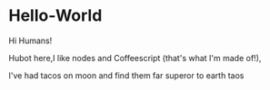 # Hello-World

Hi Humans!

Hubot here,I like nodes and Coffeescript (that's what I'm made of!),

I've had tacos on moon and find them far superor to earth taos

